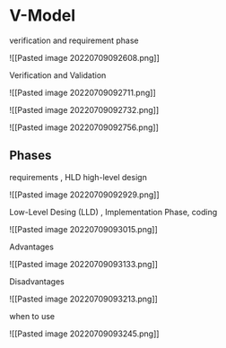 # V-Model

verification and requirement phase

![[Pasted image 20220709092608.png]]


Verification and Validation

![[Pasted image 20220709092711.png]]

![[Pasted image 20220709092732.png]]

![[Pasted image 20220709092756.png]]


## Phases

requirements , HLD high-level design

![[Pasted image 20220709092929.png]]

Low-Level Desing (LLD) , Implementation Phase, coding

![[Pasted image 20220709093015.png]]

Advantages

![[Pasted image 20220709093133.png]]

Disadvantages

![[Pasted image 20220709093213.png]]

when to use

![[Pasted image 20220709093245.png]]

